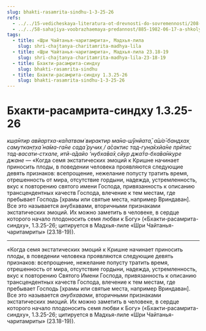 ```yaml
---
slug: bhakti-rasamrita-sindhu-1-3-25-26
refs:
  - ../../15-vedicheskaya-literatura-ot-drevnosti-do-sovremennosti/208-1982-11-03-b2-o-vazhnosti-izucheniya-svyashhennyh-pisanij-i-slushaniya-hari-kathi-vozvyshennyh-vajshnavov.md
  - ../../58-sahajiya-voobrazhaemaya-predannost/885-1982-06-17-a-shkoly-sahadzhii-i-majavady-prizvany-izolirovat-zabluzhdayushhihsya-ot-vajshnavov.md
tags:
  - title: «Шри Чайтанья-чаритамрита», Мадхья-лила
    slug: shri-chajtanya-charitamrita-madhya-lila
  - title: «Шри Чайтанья-чаритамрита», Мадхья-лила 23.18-19
    slug: shri-chajtanya-charitamrita-madhya-lila-23-18-19
  - title: Бхакти-расамрита-синдху
    slug: bhakti-rasamrita-sindhu
  - title: Бхакти-расамрита-синдху 1.3.25-26
    slug: bhakti-rasamrita-sindhu-1-3-25-26
---
```


# Бхакти-расамрита-синдху 1.3.25-26

*кш̣а̄нтир авйартха-ка̄латвам̇ вирактир ма̄на-ш́ӯнйата̄, а̄ш́а̄-бандхах̣ самуткан̣т̣ха̄ на̄ма-га̄не сада̄ ручих̣ / а̄сактис тад-гун̣а̄кхйа̄не прӣтис тад-васати-стхале, итй-а̄дайо ‘нубха̄ва̄х̣ сйур джа̄та-бха̄ва̄н̇куре джане* — «Когда семя экстатических эмоций к Кришне начинает приносить плоды, в поведении человека проявляются следующие девять признаков: всепрощение, нежелание попусту тратить время, отрешенность от мира, отсутствие гордыни, надежда, устремленность, вкус к повторению святого имени Господа, привязанность к описанию трансцендентных качеств Господа, влечение к тем местам, где пребывает Господь [храмы или святые места, например Вриндаван]. Все это называется анубхавами, вторичными признаками экстатических эмоций. Их можно заметить в человеке, в сердце которого начало плодоносить семя любви к Богу» («Бхакти-расамрита-синдху», 1.3.25-26; цитируется в Мадхья-лиле «Шри Чайтанья-чаритамриты» (23.18-19)).

---

«Когда семя экстатических эмоций к Кришне начинает приносить плоды, в поведении человека проявляются следующие девять признаков: всепрощение, нежелание попусту тратить время, отрешенность от мира, отсутствие гордыни, надежда, устремленность, вкус к повторению Святого Имени Господа, привязанность к описанию трансцендентных качеств Господа, влечение к тем местам, где пребывает Господь [храмы или святые места, например Вриндаван]. Все это называется *анубхавами*, вторичными признаками экстатических эмоций. Их можно заметить в человеке, в сердце которого начало плодоносить семя любви к Богу» («Бхакти-расамрита-синдху», 1.3.25-26; цитируется в Мадхья-лиле «Шри Чайтанья-чаритамриты» (23.18-19)).
